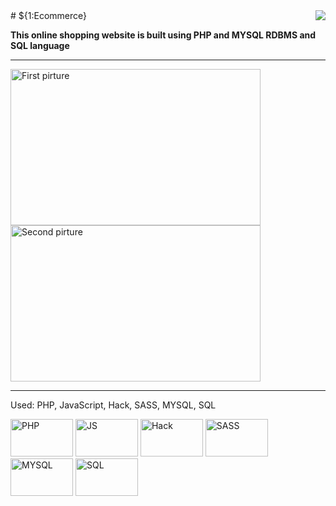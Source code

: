 <img src="https://github.com/mynameisone/Ecom/blob/master/images/Phoenix.png?raw=true" align="right" />
# ${1:Ecommerce}

**This online shopping website is built using PHP and MYSQL RDBMS and SQL language**

---
<p float="left">
<img src="https://github.com/mynameisone/Main/blob/master/img/p1.PNG?raw=true" width = "400" height="250" alt="First pirture" /> 
<img src="https://github.com/mynameisone/Main/blob/master/img/e4.PNG?raw=true" width = "400" height="250" alt="Second pirture" />
</p>

---

Used: PHP, JavaScript, Hack, SASS, MYSQL, SQL

<p float="left">
<img src="https://github.com/mynameisone/Main/blob/master/img/PHP.png?raw=true" width = "100" height="60" alt="PHP" />
<img src="https://github.com/mynameisone/Main/blob/master/img/JS.png?raw=true" width = "100" height="60" alt="JS" />
<img src="https://github.com/mynameisone/Main/blob/master/img/H.png?raw=true" width = "100" height="60" alt="Hack" />
<img src="https://github.com/mynameisone/Main/blob/master/img/S.png?raw=true" width = "100" height="60" alt="SASS" />
<img src="https://github.com/mynameisone/Main/blob/master/img/SQL.png?raw=true" width = "100" height="60" alt="MYSQL" />
<img src="https://github.com/mynameisone/Main/blob/master/img/M.png?raw=true" width = "100" height="60" alt="SQL" />
</p>
